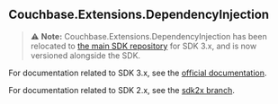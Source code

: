## Couchbase.Extensions.DependencyInjection ##

> :warning: **Note:** Couchbase.Extensions.DependencyInjection has been relocated to [the main SDK repository](https://github.com/couchbase/couchbase-net-client) for SDK 3.x, and is now versioned alongside the SDK.

For documentation related to SDK 3.x, see the [official documentation](https://docs.couchbase.com/dotnet-sdk/3.0/howtos/managing-connections.html#connection-di).

For documentation related to SDK 2.x, see the [sdk2x branch](https://github.com/couchbaselabs/Couchbase.Extensions/blob/sdk2x/docs/dependency-injection.md).
